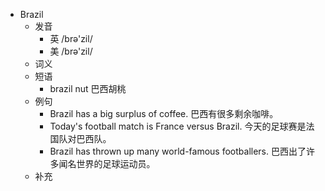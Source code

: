 - Brazil
  - 发音
    - 英 /brə'zil/
    - 美 /brə'zil/
  - 词义
  - 短语
    - brazil nut 巴西胡桃
  - 例句
    - Brazil has a big surplus of coffee. 巴西有很多剩余咖啡。
    - Today's football match is France versus Brazil. 今天的足球赛是法国队对巴西队。
    - Brazil has thrown up many world-famous footballers. 巴西出了许多闻名世界的足球运动员。
  - 补充
